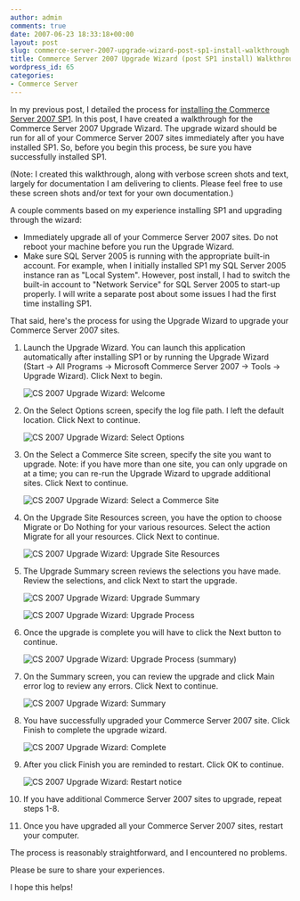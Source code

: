 ```yaml
---
author: admin
comments: true
date: 2007-06-23 18:33:18+00:00
layout: post
slug: commerce-server-2007-upgrade-wizard-post-sp1-install-walkthrough
title: Commerce Server 2007 Upgrade Wizard (post SP1 install) Walkthrough
wordpress_id: 65
categories:
- Commerce Server
---
```


In my previous post, I detailed the process for [installing the Commerce Server 2007 SP1](http://www.wadewegner.com/PermaLink,guid,3e9bb1c9-4c0f-4468-af92-68ecf4db73d7.aspx). In this post, I have created a walkthrough for the Commerce Server 2007 Upgrade Wizard. The upgrade wizard should be run for all of your Commerce Server 2007 sites immediately after you have installed SP1. So, before you begin this process, be sure you have successfully installed SP1.

(Note: I created this walkthrough, along with verbose screen shots and text, largely for documentation I am delivering to clients. Please feel free to use these screen shots and/or text for your own documentation.)

A couple comments based on my experience installing SP1 and upgrading through the wizard:

  * Immediately upgrade all of your Commerce Server 2007 sites. Do not reboot your machine before you run the Upgrade Wizard.  
  * Make sure SQL Server 2005 is running with the appropriate built-in account. For example, when I initially installed SP1 my SQL Server 2005 instance ran as "Local System". However, post install, I had to switch the built-in account to "Network Service" for SQL Server 2005 to start-up properly. I will write a separate post about some issues I had the first time installing SP1.

That said, here's the process for using the Upgrade Wizard to upgrade your Commerce Server 2007 sites.

1. Launch the Upgrade Wizard. You can launch this application automatically after installing SP1 or by running the Upgrade Wizard (Start -> All Programs -> Microsoft Commerce Server 2007 -> Tools -> Upgrade Wizard). Click Next to begin.  

    ![CS 2007 Upgrade Wizard: Welcome](https://wadewegner.blob.core.windows.net/wordpress/content/binary/WindowsLiveWriter/8f31dba0b1b5_A611/Upgrade1_1.gif)   

2. On the Select Options screen, specify the log file path. I left the default location. Click Next to continue.  

    ![CS 2007 Upgrade Wizard: Select Options](https://wadewegner.blob.core.windows.net/wordpress/content/binary/WindowsLiveWriter/8f31dba0b1b5_A611/Upgrade2_1.gif)   

3. On the Select a Commerce Site screen, specify the site you want to upgrade. Note: if you have more than one site, you can only upgrade on at a time; you can re-run the Upgrade Wizard to upgrade additional sites. Click Next to continue.  

    ![CS 2007 Upgrade Wizard: Select a Commerce Site](https://wadewegner.blob.core.windows.net/wordpress/content/binary/WindowsLiveWriter/8f31dba0b1b5_A611/Upgrade3_1.gif)   

4. On the Upgrade Site Resources screen, you have the option to choose Migrate or Do Nothing for your various resources. Select the action Migrate for all your resources. Click Next to continue.  

    ![CS 2007 Upgrade Wizard: Upgrade Site Resources](https://wadewegner.blob.core.windows.net/wordpress/content/binary/WindowsLiveWriter/8f31dba0b1b5_A611/Upgrade4_1.gif)   

5. The Upgrade Summary screen reviews the selections you have made. Review the selections, and click Next to start the upgrade.  

    ![CS 2007 Upgrade Wizard: Upgrade Summary](https://wadewegner.blob.core.windows.net/wordpress/content/binary/WindowsLiveWriter/8f31dba0b1b5_A611/Upgrade6_1.gif)  

    ![CS 2007 Upgrade Wizard: Upgrade Process](https://wadewegner.blob.core.windows.net/wordpress/content/binary/WindowsLiveWriter/8f31dba0b1b5_A611/Upgrade7_1.gif)  

6. Once the upgrade is complete you will have to click the Next button to continue.  

    ![CS 2007 Upgrade Wizard: Upgrade Process (summary)](https://wadewegner.blob.core.windows.net/wordpress/content/binary/WindowsLiveWriter/8f31dba0b1b5_A611/Upgrade8_1.gif)   

7. On the Summary screen, you can review the upgrade and click Main error log to review any errors. Click Next to continue.  

    ![CS 2007 Upgrade Wizard: Summary](https://wadewegner.blob.core.windows.net/wordpress/content/binary/WindowsLiveWriter/8f31dba0b1b5_A611/Upgrade9_1.gif)   

8. You have successfully upgraded your Commerce Server 2007 site. Click Finish to complete the upgrade wizard.  

    ![CS 2007 Upgrade Wizard: Complete](https://wadewegner.blob.core.windows.net/wordpress/content/binary/WindowsLiveWriter/8f31dba0b1b5_A611/Upgrade10_1.gif)   

9. After you click Finish you are reminded to restart. Click OK to continue.  

    ![CS 2007 Upgrade Wizard: Restart notice](https://wadewegner.blob.core.windows.net/wordpress/content/binary/WindowsLiveWriter/8f31dba0b1b5_A611/Upgrade11_1.gif)  

10. If you have additional Commerce Server 2007 sites to upgrade, repeat steps 1-8.

11. Once you have upgraded all your Commerce Server 2007 sites, restart your computer.

The process is reasonably straightforward, and I encountered no problems.

Please be sure to share your experiences.

I hope this helps!